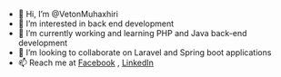 - 👋 Hi, I’m @VetonMuhaxhiri
- 👀 I’m interested in back end development
- 🌱 I’m currently working and learning PHP and Java back-end development
- 💞️ I’m looking to collaborate on Laravel and Spring boot applications
- 📫 Reach me at [Facebook](https://www.facebook.com/vetonmuhaxhiri) , [LinkedIn](https://www.linkedin.com/in/vetonmuhaxhiri/)

<!---
VetonMuhaxhiri/VetonMuhaxhiri is a ✨ special ✨ repository because its `README.md` (this file) appears on your GitHub profile.
You can click the Preview link to take a look at your changes.
--->
